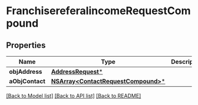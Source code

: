 # FranchisereferalincomeRequestCompound

## Properties
Name | Type | Description | Notes
------------ | ------------- | ------------- | -------------
**objAddress** | [**AddressRequest***](AddressRequest.md) |  | [optional] 
**aObjContact** | [**NSArray&lt;ContactRequestCompound&gt;***](ContactRequestCompound.md) |  | 

[[Back to Model list]](../README.md#documentation-for-models) [[Back to API list]](../README.md#documentation-for-api-endpoints) [[Back to README]](../README.md)


